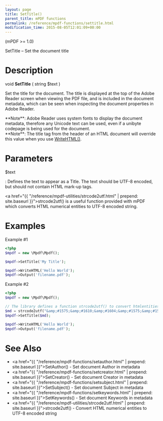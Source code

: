 ```yaml
---
layout: page
title: SetTitle()
parent_title: mPDF functions
permalink: /reference/mpdf-functions/settitle.html
modification_time: 2015-08-05T12:01:09+00:00
---
```


(mPDF >= 1.0)

SetTitle – Set the document title

# Description

void **SetTitle** ( string <span class="parameter">$text</span> )

Set the title for the document. The title is displayed at the top of the Adobe Reader screen when viewing the PDF file,
and is included in the document metadata, which can be seen when inspecting the document properties in Adobe Reader.

<div class="alert alert-info" role="alert" markdown="1">
  **Note**: Adobe Reader uses system fonts to display the document
  metadata, therefore any Unicode text can be used, even if a unibyte codepage is being used for the document.
</div>

<div class="alert alert-info" role="alert" markdown="1">
  **Note**: The <span class="parameter">title</span> tag from the header of an HTML document will override this value when
  you use <a href="{{ "/reference/mpdf-functions/writehtml.html" | prepend: site.baseurl }}">WriteHTML()</a>.
</div>

# Parameters

<span class="parameter">$text</span>

: Defines the text to appear as a Title. The text should be UTF-8 encoded, but should not contain HTML mark-up tags.
  
  <a href="{{ "/reference/mpdf-utilities/strcode2utf.html" | prepend: site.baseurl }}">strcode2utf()</a> is a useful
  function provided with mPDF which converts HTML numerical entities to UTF-8 encoded string.

# Examples

Example #1

```php
<?php
$mpdf = new \Mpdf\Mpdf();

$mpdf->SetTitle('My Title');

$mpdf->WriteHTML('Hello World');
$mpdf->Output('filename.pdf');

```

Example #2

```php
<?php
$mpdf = new \Mpdf\Mpdf();

// The library defines a function strcode2utf() to convert htmlentities to UTF-8 encoded text
$md = strcode2utf("&amp;#1575;&amp;#1610;&amp;#1604;&amp;#1575;&amp;#1578; &amp;#1601;&amp;#1610;&amp;#1605;&amp;#1575; &amp;#1575;&amp;#1610;&amp;#1604;&amp;#1575;&amp;#1578; &amp;#1601;&amp;#1610;&amp;#1605;&amp;#1575;");
$mpdf->SetTitle($md);

$mpdf->WriteHTML('Hello World');
$mpdf->Output('filename.pdf');
```

# See Also

- <a href="{{ "/reference/mpdf-functions/setauthor.html" | prepend: site.baseurl }}">SetAuthor()</a> - Set document Author in metadata
- <a href="{{ "/reference/mpdf-functions/setcreator.html" | prepend: site.baseurl }}">SetCreator()</a> - Set document Creator in metadata
- <a href="{{ "/reference/mpdf-functions/setsubject.html" | prepend: site.baseurl }}">SetSubject()</a> - Set document Subject in metadata
- <a href="{{ "/reference/mpdf-functions/setkeywords.html" | prepend: site.baseurl }}">SetKeywords()</a> - Set document Keywords in metadata
- <a href="{{ "/reference/mpdf-utilities/strcode2utf.html" | prepend: site.baseurl }}">strcode2utf()</a> - Convert HTML numerical entities to UTF-8 encoded string
